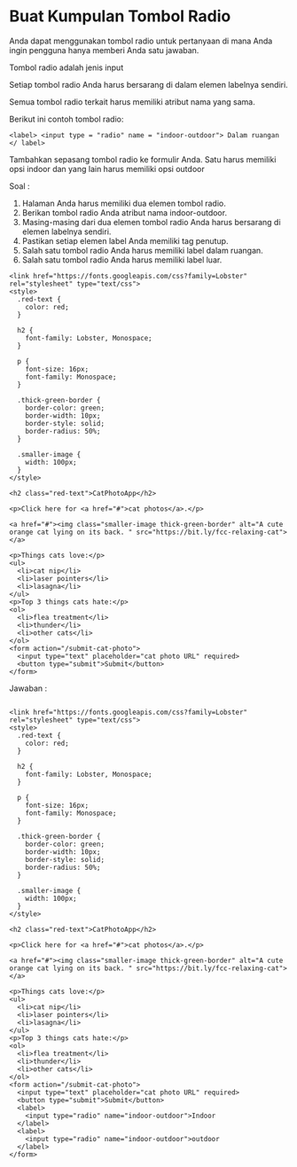 # Buat Kumpulan Tombol Radio

Anda dapat menggunakan tombol radio untuk pertanyaan di mana Anda ingin pengguna hanya memberi Anda satu jawaban.

Tombol radio adalah jenis input

Setiap tombol radio Anda harus bersarang di dalam elemen labelnya sendiri.

Semua tombol radio terkait harus memiliki atribut nama yang sama.

Berikut ini contoh tombol radio:

```
<label> <input type = "radio" name = "indoor-outdoor"> Dalam ruangan </ label>
```

Tambahkan sepasang tombol radio ke formulir Anda. Satu harus memiliki opsi indoor dan yang lain harus memiliki opsi outdoor

Soal :

1. Halaman Anda harus memiliki dua elemen tombol radio.
2. Berikan tombol radio Anda atribut nama indoor-outdoor.
3. Masing-masing dari dua elemen tombol radio Anda harus bersarang di elemen labelnya sendiri.
4. Pastikan setiap elemen label Anda memiliki tag penutup.
5. Salah satu tombol radio Anda harus memiliki label dalam ruangan.
6. Salah satu tombol radio Anda harus memiliki label luar.

```
<link href="https://fonts.googleapis.com/css?family=Lobster" rel="stylesheet" type="text/css">
<style>
  .red-text {
    color: red;
  }

  h2 {
    font-family: Lobster, Monospace;
  }

  p {
    font-size: 16px;
    font-family: Monospace;
  }

  .thick-green-border {
    border-color: green;
    border-width: 10px;
    border-style: solid;
    border-radius: 50%;
  }

  .smaller-image {
    width: 100px;
  }
</style>

<h2 class="red-text">CatPhotoApp</h2>

<p>Click here for <a href="#">cat photos</a>.</p>

<a href="#"><img class="smaller-image thick-green-border" alt="A cute orange cat lying on its back. " src="https://bit.ly/fcc-relaxing-cat"></a>

<p>Things cats love:</p>
<ul>
  <li>cat nip</li>
  <li>laser pointers</li>
  <li>lasagna</li>
</ul>
<p>Top 3 things cats hate:</p>
<ol>
  <li>flea treatment</li>
  <li>thunder</li>
  <li>other cats</li>
</ol>
<form action="/submit-cat-photo">
  <input type="text" placeholder="cat photo URL" required>
  <button type="submit">Submit</button>
</form>
```

Jawaban :

```

<link href="https://fonts.googleapis.com/css?family=Lobster" rel="stylesheet" type="text/css">
<style>
  .red-text {
    color: red;
  }

  h2 {
    font-family: Lobster, Monospace;
  }

  p {
    font-size: 16px;
    font-family: Monospace;
  }

  .thick-green-border {
    border-color: green;
    border-width: 10px;
    border-style: solid;
    border-radius: 50%;
  }

  .smaller-image {
    width: 100px;
  }
</style>

<h2 class="red-text">CatPhotoApp</h2>

<p>Click here for <a href="#">cat photos</a>.</p>

<a href="#"><img class="smaller-image thick-green-border" alt="A cute orange cat lying on its back. " src="https://bit.ly/fcc-relaxing-cat"></a>

<p>Things cats love:</p>
<ul>
  <li>cat nip</li>
  <li>laser pointers</li>
  <li>lasagna</li>
</ul>
<p>Top 3 things cats hate:</p>
<ol>
  <li>flea treatment</li>
  <li>thunder</li>
  <li>other cats</li>
</ol>
<form action="/submit-cat-photo">
  <input type="text" placeholder="cat photo URL" required>
  <button type="submit">Submit</button>
  <label>
    <input type="radio" name="indoor-outdoor">Indoor
  </label>
  <label>
    <input type="radio" name="indoor-outdoor">outdoor
  </label>
</form>

```




